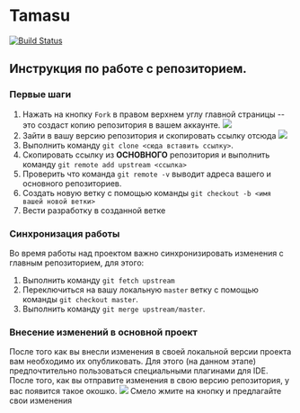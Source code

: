 # Tamasu

[![Build Status](https://travis-ci.com/madetara/Tamasu.svg?token=AfCFWAfau8Sg4CGGMdnp&branch=master)](https://travis-ci.com/madetara/Tamasu)

## Инструкция по работе с репозиторием.

### Первые шаги

1. Нажать на кнопку `Fork` в правом верхнем углу главной страницы -- это создаст копию репозитория в вашем аккаунте.
![](https://disk.skbkontur.ru/index.php/s/tcKePmt5gickeZq/preview)
2. Зайти в вашу версию репозитория и скопировать ссылку отсюда
![](https://disk.skbkontur.ru/index.php/s/rc26DscDKfWmDLL/preview)
3. Выполнить команду `git clone <сюда вставить ссылку>`.
4. Скопировать ссылку из **ОСНОВНОГО** репозитория и выполнить команду `git remote add upstream <ссылка>`
5. Проверить что команда `git remote -v` выводит адреса вашего и основного репозиториев.
6. Создать новую ветку с помощью команды `git checkout -b <имя вашей новой ветки>`
7. Вести разработку в созданной ветке

### Синхронизация работы

Во время работы над проектом важно синхронизировать изменения с главным репозиторием, для этого:
1. Выполнить команду `git fetch upstream`
2. Переключиться на вашу локальную `master` ветку с помощью команды `git checkout master`.
3. Выполнить команду `git merge upstream/master`.

### Внесение изменений в основной проект

После того как вы внесли изменения в своей локальной версии проекта вам необходимо их опубликовать.
Для этого (на данном этапе) предпочтительно пользоваться специальными плагинами для IDE.
После того, как вы отправите изменения в свою версию репозитория, у вас появится такое окошко.
![](https://disk.skbkontur.ru/index.php/s/AGiZRXoMTn4ZkMs/preview)
Смело жмите на кнопку и предлагайте свои изменения
